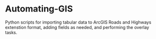 # Automating-GIS
Python scripts for importing tabular data to ArcGIS Roads and Highways extenstion format, adding fields as needed, and performing the overlay tasks.
